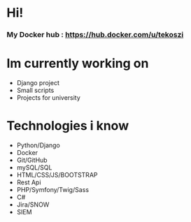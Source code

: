 # Hi!


### My Docker hub : https://hub.docker.com/u/tekoszi

# Im currently working on

  - Django project
  - Small scripts
  - Projects for university

# Technologies i know

* Python/Django
* Docker
* Git/GitHub
* mySQL/SQL
* HTML/CSS/JS/BOOTSTRAP
* Rest Api
* PHP/Symfony/Twig/Sass
* C#
* Jira/SNOW
* SIEM
